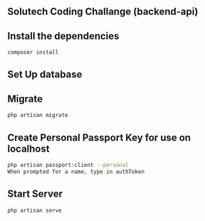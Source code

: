 ## Solutech Coding Challange (backend-api)

## Install the dependencies
```bash
composer install
```

## Set Up database

## Migrate
```bash
php artisan migrate
```

## Create Personal Passport Key for use on localhost
```bash
php artisan passport:client --personal
When prompted for a name, type in authToken 
```

## Start Server
```bash
php artisan serve
```
